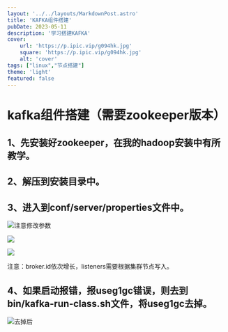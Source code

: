 ```yaml
---
layout: '../../layouts/MarkdownPost.astro'
title: 'KAFKA组件搭建'
pubDate: 2023-05-11
description: '学习搭建KAFKA'
cover:
    url: 'https://p.ipic.vip/g094hk.jpg'
    square: 'https://p.ipic.vip/g094hk.jpg'
    alt: 'cover'
tags: ["linux","节点搭建"]
theme: 'light'
featured: false
---
```

#  kafka组件搭建（需要zookeeper版本）

## 1、先安装好zookeeper，在我的hadoop安装中有所教学。

##  2、解压到安装目录中。

##  3、进入到conf/server/properties文件中。

![注意修改参数](https://p.ipic.vip/jfc4hq.png)

![](https://p.ipic.vip/yqw8mu.png)

![](https://p.ipic.vip/cho4og.png)

注意：broker.id依次增长，listeners需要根据集群节点写入。

##  4、如果启动报错，报useg1gc错误，则去到bin/kafka-run-class.sh文件，将useg1gc去掉。

![去掉后](https://p.ipic.vip/fcowsu.png)

